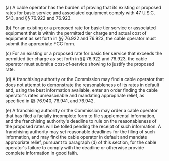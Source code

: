 (a) A cable operator has the burden of proving that its existing or proposed rates for basic service and associated equipment comply with 47 U.S.C. 543, and §§ 76.922 and 76.923.

(b) For an existing or a proposed rate for basic tier service or associated equipment that is within the permitted tier charge and actual cost of equipment as set forth in §§ 76.922 and 76.923, the cable operator must submit the appropriate FCC form.

(c) For an existing or a proposed rate for basic tier service that exceeds the permitted tier charge as set forth in §§ 76.922 and 76.923, the cable operator must submit a cost-of-service showing to justify the proposed rate.

(d) A franchising authority or the Commission may find a cable operator that does not attempt to demonstrate the reasonableness of its rates in default and, using the best information available, enter an order finding the cable operator's rates unreasonable and mandating appropriate relief, as specified in §§ 76.940, 76.941, and 76.942.

(e) A franchising authority or the Commission may order a cable operator that has filed a facially incomplete form to file supplemental information, and the franchising authority's deadline to rule on the reasonableness of the proposed rates will be tolled pending the receipt of such information. A franchising authority may set reasonable deadlines for the filing of such information, and may find the cable operator in default and mandate appropriate relief, pursuant to paragraph (d) of this section, for the cable operator's failure to comply with the deadline or otherwise provide complete information in good faith.

